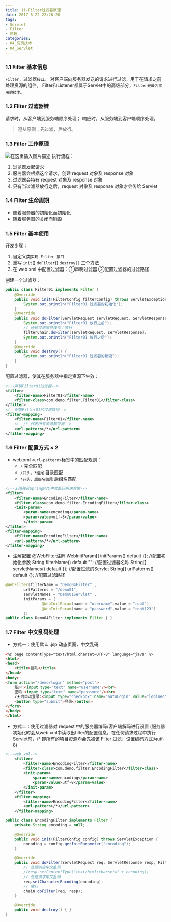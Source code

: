 ```yaml
---
title: 11-Filter过滤器原理
date: 2017-5-22 22:26:20
tags:
- Servlet
- Filter
- 原理
categories: 
- 04_网页技术
- 04_Servlet
---
```


### 1.1 Filter 基本信息

`Filter`，过滤器`接口`。
对客户端向服务器发送的请求进行过滤，用于在请求之前处理资源的组件。
Filter和Listener都属于Servlet中的高级部分，`Filter是最为实用的技术`。

### 1.2 Filter 过滤器链
请求时，从客户端到服务端顺序处理；
响应时，从服务端到客户端顺序处理。

> 遵从原则：先过滤，后放行。

### 1.3 Filter 工作原理
![在这里插入图片描述](https://jy-imgs.oss-cn-beijing.aliyuncs.com/img/20230316142712.png)
执行流程：

1. 浏览器发起请求
2. 服务器会根据这个请求，创建 request 对象及 response 对象
3. 过滤器会持有 request 对象及 response 对象
4. 只有当过滤器放行之后，request 对象及 response 对象才会传给 Servlet



### 1.4 Filter 生命周期
* 随着服务器的初始化而初始化
* 随着服务器的关闭而销毁



### 1.5 Filter 基本使用
开发步骤：
1. 自定义类`实现 Filter 接口`
2. 重写 `init`() `doFilter`() `destroy()` 三个方法
3. 在 web.xml 中配置过滤器：①声明过滤器 ②配置过滤器的过滤路径



创建一个过滤器：
```java
public class Filter01 implements Filter {
    @Override
    public void init(FilterConfig filterConfig) throws ServletException {
        System.out.println("Filter01 过滤器的初始化");
    }
    @Override
    public void doFilter(ServletRequest servletRequest, ServletResponse servletResponse, FilterChain filterChain) throws IOException, ServletException {
        System.out.println("Filter01 放行之前");
        // 通过过滤器链操作：放行
        filterChain.doFilter(servletRequest, servletResponse);
        System.out.println("Filter01 放行之后");
    }
    @Override
    public void destroy() {
        System.out.println("Filter01 过滤器的销毁");
    }
}
```
配置过滤器，使其在服务器中指定资源下生效：
```xml
<!--声明Filter01过滤器-->
<filter>
    <filter-name>Filter01</filter-name>
    <filter-class>com.demo.filter.Filter01</filter-class>
</filter>
<!--配置Filter01的过滤路径-->
<filter-mapping>
    <filter-name>Filter01</filter-name>
    <!--/* 代表所有资源都过滤-->
    <url-pattern>/*</url-pattern>
</filter-mapping>
```

### 1.6 Filter 配置方式 × 2
* web.xml
`<url-pattern>`标签中的匹配规则：
	* `/` 完全匹配
	* `/开头，*结尾` 目录匹配
	* `*开头，后缀名结尾` 后缀名匹配



```xml
<!--无限接近SpringMVC中文乱码解决方案-->
<filter>
    <filter-name>EncodingFilter</filter-name>
    <filter-class>com.demo.filter.EncodingFilter</filter-class>
    <init-param>
        <param-name>encoding</param-name>
        <param-value>utf-8</param-value>
        </init-param>
</filter>
<filter-mapping>
    <filter-name>EncodingFilter</filter-name>
    <url-pattern>/*</url-pattern>
</filter-mapping>
```
* 注解配置
@WebFilter注解
WebInitParam[] initParams() default {}; //配置初始化参数
String filterName() default ""; //配置过滤器名称
String[] servletNames() default {}; //配置过滤的Servlet
String[] urlPatterns() default {}; //配置过滤路径



```java
@WebFilter(filterName = "Demo04Filter" ,
        urlPatterns = "/demo01",
        servletNames = "Demo01Servlet" ,
        initParams = {
                @WebInitParam(name = "username",value = "root"),
                @WebInitParam(name = "password",value = "root123")
        })
public class Demo04Filter implements Filter { }
```

### 1.7 Filter 中文乱码处理
* 方式一：使用默认 .jsp 动态页面，中文乱码



```html
<%@ page contentType="text/html;charset=UTF-8" language="java" %>
<html>
<head>
    <title>登陆</title>
</head>
<body>
<form action="/demo/login" method="post">
    账户:<input type="text" name="username"/><br>
    密码:<input type="text" name="password"/><br>
    7天内自动登录:<input type="checkbox" name="autoLogin" value="logined"><br>
    <button type="submit">登录</button>
</form>
</body>
</html>
```
* 方式二：使用过滤器对 request 中的服务器编码/客户端解码进行设置
(服务器初始化时会从web.xml中读取出filter的配置信息，在任何请求过程中执行Servlet前，/* 即所有的项目资源均会先被该 Filter 过滤，设置编码方式为utf-8)



```xml
<!--web.xml-->
    <filter>
        <filter-name>EncodingFilter</filter-name>
        <filter-class>com.demo.filter.EncodingFilter</filter-class>
        <init-param>
            <param-name>encoding</param-name>
            <param-value>utf-8</param-value>
        </init-param>
    </filter>
    <filter-mapping>
        <filter-name>EncodingFilter</filter-name>
        <url-pattern>/*</url-pattern>
    </filter-mapping>
```
```java
public class EncodingFilter implements Filter {
    private String encoding = null;

    @Override
    public void init(FilterConfig config) throws ServletException {
        encoding = config.getInitParameter("encoding");
    }

    @Override
    public void doFilter(ServletRequest req, ServletResponse resp, FilterChain chain) throws ServletException, IOException {
        // 处理响应中文乱码
        //resp.setContentType("text/html;charset=" + encoding);
        // 处理请求中文乱码
        req.setCharacterEncoding(encoding);
        // 放行
        chain.doFilter(req, resp);
    }

    @Override
    public void destroy() { }
}
```
